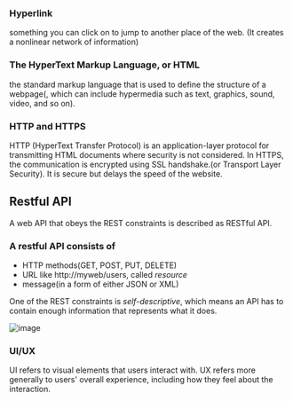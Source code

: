 ### Hyperlink
something you can click on to jump to another place of the web. (It creates a nonlinear network of information)

### The HyperText Markup Language, or HTML
the standard markup language that is used to define the structure of a webpage(, which can include hypermedia such as text, graphics, sound, video, and so on).

### HTTP and HTTPS
HTTP (HyperText Transfer Protocol) is an application-layer protocol for transmitting HTML documents where security is not considered.
In HTTPS, the communication is encrypted using SSL handshake.(or Transport Layer Security). It is secure but delays the speed of the website.

## Restful API
A web API that obeys the REST constraints is described as RESTful API.
### A restful API consists of
* HTTP methods(GET, POST, PUT, DELETE)
* URL like http://myweb/users, called *resource*
* message(in a form of either JSON or XML)

One of the REST constraints is *self-descriptive*, which means an API has to contain enough information that represents what it does.

![image](https://user-images.githubusercontent.com/67142421/183272701-c6526ec7-79dd-4a9e-a72e-204dee53a978.png)<br>

### UI/UX
UI refers to visual elements that users interact with. UX refers more generally to users' overall experience, including how they feel about the interaction.
